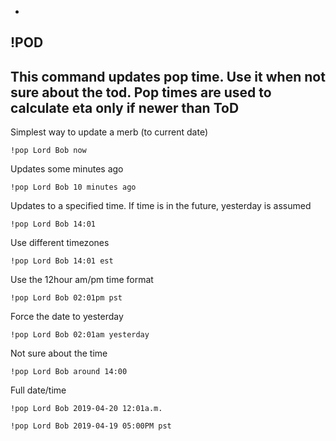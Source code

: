 -
**!POD**
-
This command updates pop time. Use it when not sure about the tod.
Pop times are used to calculate eta only if newer than ToD
-
Simplest way to update a merb (to current date)
```
!pop Lord Bob now
```
Updates some minutes ago
```
!pop Lord Bob 10 minutes ago
```
Updates to a specified time. If time is in the future, yesterday is assumed
```
!pop Lord Bob 14:01
```
Use different timezones
```
!pop Lord Bob 14:01 est
```
Use the 12hour am/pm time format
```
!pop Lord Bob 02:01pm pst
```
Force the date to yesterday
```
!pop Lord Bob 02:01am yesterday
```
Not sure about the time
```
!pop Lord Bob around 14:00
```
Full date/time
```
!pop Lord Bob 2019-04-20 12:01a.m.
```
```
!pop Lord Bob 2019-04-19 05:00PM pst
```